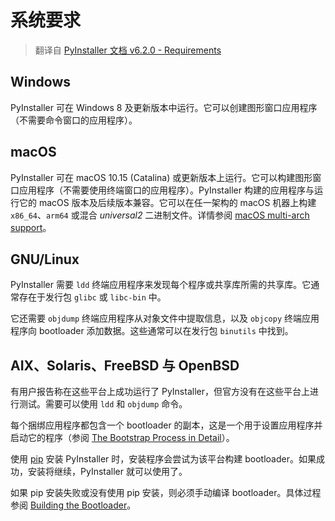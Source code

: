 # 系统要求

> 翻译自 [PyInstaller 文档 v6.2.0 - Requirements](https://pyinstaller.org/en/v6.2.0/requirements.html)

## Windows

PyInstaller 可在 Windows 8 及更新版本中运行。它可以创建图形窗口应用程序（不需要命令窗口的应用程序）。

## macOS

PyInstaller 可在 macOS 10.15 (Catalina) 或更新版本上运行。它可以构建图形窗口应用程序（不需要使用终端窗口的应用程序）。PyInstaller 构建的应用程序与运行它的 macOS 版本及后续版本兼容。它可以在任一架构的 macOS 机器上构建 `x86_64`、`arm64` 或混合 *universal2* 二进制文件。详情参阅 [macOS multi-arch support](https://pyinstaller.org/en/v6.2.0/feature-notes.html#macos-multi-arch-support)。

## GNU/Linux

PyInstaller 需要 `ldd` 终端应用程序来发现每个程序或共享库所需的共享库。它通常存在于发行包 `glibc` 或 `libc-bin` 中。

它还需要 `objdump` 终端应用程序从对象文件中提取信息，以及 `objcopy` 终端应用程序向 bootloader 添加数据。这些通常可以在发行包 `binutils` 中找到。

## AIX、Solaris、FreeBSD 与 OpenBSD

有用户报告称在这些平台上成功运行了 PyInstaller，但官方没有在这些平台上进行测试。需要可以使用 `ldd` 和 `objdump` 命令。

每个捆绑应用程序都包含一个 bootloader 的副本，这是一个用于设置应用程序并启动它的程序（参阅 [The Bootstrap Process in Detail](https://pyinstaller.org/en/v6.2.0/advanced-topics.html#the-bootstrap-process-in-detail)）。

使用 [pip](http://www.pip-installer.org/) 安装 PyInstaller 时，安装程序会尝试为该平台构建 bootloader。如果成功，安装将继续，PyInstaller 就可以使用了。

如果 pip 安装失败或没有使用 pip 安装，则必须手动编译 bootloader。具体过程参阅 [Building the Bootloader](https://pyinstaller.org/en/v6.2.0/bootloader-building.html#building-the-bootloader)。
